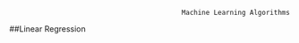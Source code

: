                                                Machine Learning Algorithms
                                               
                                               
##Linear Regression

                                               
